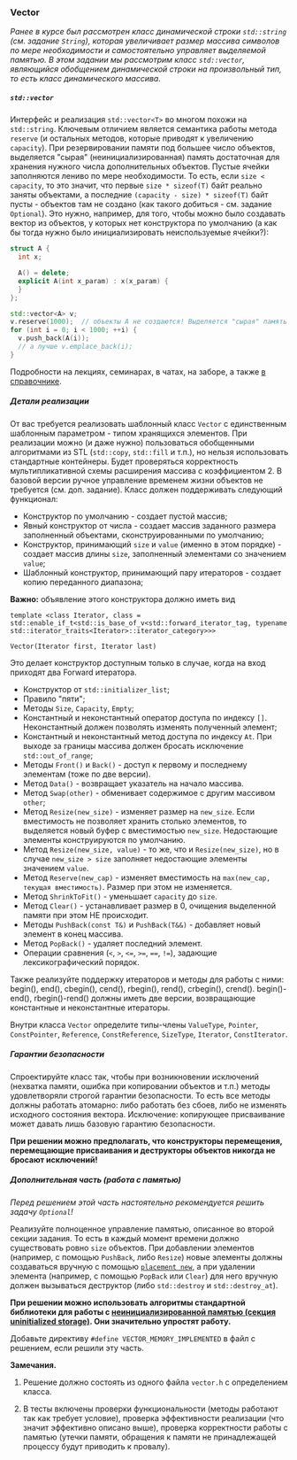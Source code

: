 ### Vector

*Ранее в курсе был рассмотрен класс динамической строки `std::string` (см. задание `String`), которая увеличивает размер
массива символов по мере необходимости и самостоятельно управляет выделяемой памятью. В этом задании мы рассмотрим класс
`std::vector`, являющийся обобщением динамической строки на произвольный тип, то есть класс динамического массива.*

##### `std::vector`

Интерфейс и реализация `std::vector<T>` во многом похожи на `std::string`. Ключевым отличием является семантика работы
метода `reserve` (и остальных методов, которые приводят к увеличению `capacity`). При резервировании памяти под большее
число объектов, выделяется "сырая" (неинициализированная) память достаточная для хранения нужного числа дополнительных
объектов. Пустые ячейки заполняются лениво по мере необходимости. То есть, если `size < capacity`, то это значит, что
первые `size * sizeof(T)` байт реально заняты объектами, а последние `(capacity - size) * sizeof(T)` байт пусты -
объектов там не создано (как такого добиться - см. задание `Optional`). Это нужно, например, для того, чтобы можно было
создавать вектор из объектов, у которых нет конструктора по умолчанию (а как бы тогда нужно было инициализировать
неиспользуемые ячейки?):

```c++
struct A {
  int x;

  A() = delete;
  explicit A(int x_param) : x(x_param) {
  }
};

std::vector<A> v;
v.reserve(1000);  // объекты A не создаются! Выделяется "сырая" память размера 1000 * sizeof(A)
for (int i = 0; i < 1000; ++i) {
  v.push_back(A(i));
  // а лучше v.emplace_back(i);
}
```

Подробности на лекциях, семинарах, в чатах, на заборе, а также
[в справочнике](https://en.cppreference.com/w/cpp/container/vector).

##### Детали реализации

От вас требуется реализовать шаблонный класс `Vector` с единственным шаблонным параметром - типом хранящихся элементов.
При реализации можно (и даже нужно) пользоваться обобщенными алгоритмами из STL (`std::copy`, `std::fill` и т.п.), но
нельзя использовать стандартные контейнеры. Будет проверяться корректность мультипликативной схемы расширения массива с
коэффициентом 2. В базовой версии ручное управление временем жизни объектов не требуется (см. доп. задание). Класс
должен поддерживать следующий функционал:
* Конструктор по умолчанию - создает пустой массив;
* Явный конструктор от числа - создает массив заданного размера заполненный объектами, сконструированными по умолчанию;
* Конструктор, принимающий `size` и `value` (именно в этом порядке) - создает массив длины `size`, заполненный
  элементами со значением `value`;
* Шаблонный конструктор, принимающий пару итераторов - создает копию переданного диапазона;

**Важно:** объявление этого конструктора должно иметь вид

`template <class Iterator, class = std::enable_if_t<std::is_base_of_v<std::forward_iterator_tag, typename std::iterator_traits<Iterator>::iterator_category>>>`

`Vector(Iterator first, Iterator last)`

Это делает конструктор доступным только в случае, когда на вход приходят два Forward итератора.
* Конструктор от `std::initializer_list`;
* Правило "пяти";
* Методы `Size`, `Capacity`, `Empty`;
* Константный и неконстантный оператор доступа по индексу `[]`. Неконстантный должен позволять изменять полученный
  элемент;
* Константный и неконстантный метод доступа по индексу `At`. При выходе за границы массива должен бросать исключение
  `std::out_of_range`;
* Методы `Front()` и `Back()` - доступ к первому и последнему элементам (тоже по две версии).
* Метод `Data()` - возвращает указатель на начало массива.
* Метод `Swap(other)` - обменивает содержимое с другим массивом `other`;
* Метод `Resize(new_size)` - изменяет размер на `new_size`. Если вместимость не позволяет хранить столько элементов, то
  выделяется новый буфер с вместимостью `new_size`. Недостающие элементы конструируются по умолчанию.
* Метод `Resize(new_size, value)` - то же, что и `Resize(new_size)`, но в случае `new_size > size` заполняет недостающие
  элементы значением `value`.
* Метод `Reserve(new_cap)` - изменяет вместимость на `max(new_cap, текущая вместимость)`. Размер при этом не изменяется.
* Метод `ShrinkToFit()` - уменьшает `capacity` до `size`.
* Метод `Clear()` - устанавливает размер в 0, очищения выделенной памяти при этом НЕ происходит.
* Методы `PushBack(const T&)` и `PushBack(T&&)` - добавляет новый элемент в конец массива.
* Метод `PopBack()` - удаляет последний элемент.
* Операции сравнения (`<`, `>`, `<=`, `>=`, `==`, `!=`), задающие лексикографический порядок.

Также реализуйте поддержку итераторов и методы для работы с ними: begin(), end(), cbegin(), cend(), rbegin(), rend(),
crbegin(), crend(). begin()-end(), rbegin()-rend() должны иметь две версии, возвращающие константные и неконстантные
итераторы.

Внутри класса `Vector` определите типы-члены `ValueType`, `Pointer`, `ConstPointer`, `Reference`, `ConstReference`,
`SizeType`, `Iterator`, `ConstIterator`.

##### Гарантии безопасности

Спроектируйте класс так, чтобы при возникновении исключений (нехватка памяти, ошибка при копировании объектов и
т.п.) методы удовлетворяли строгой гарантии безопасности. То есть все методы должны работать атомарно: либо работать
без сбоев, либо не изменять исходного состояния вектора. Исключение: копирующее присваивание может давать лишь базовую
гарантию безопасности.

**При решении можно предполагать, что конструкторы перемещения, перемещающие присваивания и деструкторы объектов
никогда не бросают исключений!**

##### Дополнительная часть (работа с памятью)

*Перед решением этой часть настоятельно рекомендуется решить задачу `Optional`!*

Реализуйте полноценное управление памятью, описанное во второй секции задания. То есть в каждый момент времени должно
существовать ровно `size` объектов. При добавлении элементов (например, с помощью `PushBack`, либо `Resize`) новые
элементы должны создаваться вручную с помощью
[`placement new`](https://ru.wikipedia.org/wiki/New_(C%2B%2B)#Placement_new), а при удалении элемента (например, с
помощью `PopBack` или `Clear`) для него вручную должен вызываться деструктор (либо `std::destroy` и `std::destroy_at`).

**При решении можно использовать алгоритмы стандартной библиотеки для работы с
[неинициализированной памятью (секция uninitialized storage)](https://en.cppreference.com/w/cpp/header/memory). Они
значительно упростят работу.**

Добавьте директиву `#define VECTOR_MEMORY_IMPLEMENTED` в файл с решением, если решили эту часть.

**Замечания.**

1. Решение должно состоять из одного файла `vector.h` с определением класса.

2. В тесты включены проверки функциональности (методы работают так как требует условие),
   проверка эффективности реализации (что значит эффективно описано выше), проверка корректности работы с памятью (утечки
   памяти, обращения к памяти не принадлежащей процессу будут приводить к провалу).
